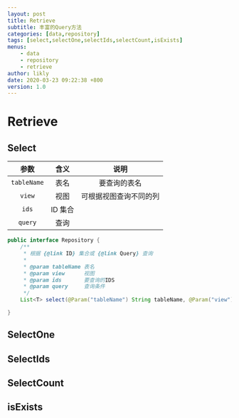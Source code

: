 ```yaml
---
layout: post
title: Retrieve
subtitle: 丰富的Query方法
categories: [data,repository]
tags: [select,selectOne,selectIds,selectCount,isExists]
menus:
    - data
    - repository
    - retrieve
author: likly
date: 2020-03-23 09:22:38 +800
version: 1.0
---
```


# Retrieve

## Select


|    参数     |  含义  |                         说明                         |
| :---------: | :----: | :--------------------------------------------------: |
| `tableName` |  表名  |                     要查询的表名                     |
|   `view`    |  视图  |                可根据视图查询不同的列                |
|    `ids`    |  ID 集合 |                                                  |
|   `query`  | 查询   |                                                    |


```java
public interface Repository {
    /**
     * 根据 {@link ID} 集合或 {@link Query} 查询
     *
     * @param tableName 表名
     * @param view      视图
     * @param ids       要查询的IDS
     * @param query     查询条件
     */
    List<T> select(@Param("tableName") String tableName, @Param("view") Class<?> view, @Param("ids") Collection<ID> ids, @Param("query") Query query);

}
```

## SelectOne

## SelectIds

## SelectCount

## isExists